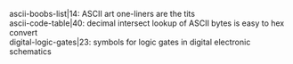 ascii-boobs-list|14: ASCII art one-liners are the tits  
ascii-code-table|40: decimal intersect lookup of ASCII bytes is easy to hex convert  
digital-logic-gates|23: symbols for logic gates in digital electronic schematics  
